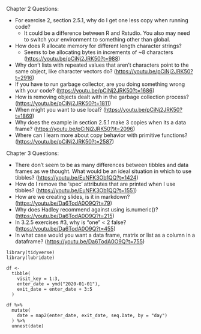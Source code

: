 Chapter 2 Questions: 
- For exercise 2, section 2.5.1, why do I get one less copy when running code?
    - It could be a difference between R and Rstudio. You also may need to switch your environment to something other than global. 
- How does R allocate memory for different length character strings? 
    - Seems to be allocating bytes in increments of ~8 characters (https://youtu.be/pCiNj2JRK50?t=988) 
- Why don’t lists with repeated values that aren’t characters point to the same object, like character vectors do? (https://youtu.be/pCiNj2JRK50?t=2916) 
- If you have to run garbage collector, are you doing something wrong with your code? (https://youtu.be/pCiNj2JRK50?t=1686) 
- How is removing objects dealt with in the garbage collection process? (https://youtu.be/pCiNj2JRK50?t=1811) 
- When might you want to use local? (https://youtu.be/pCiNj2JRK50?t=1869) 
- Why does the example in section 2.5.1 make 3 copies when its a data frame? (https://youtu.be/pCiNj2JRK50?)t=2096) 
- Where can I learn more about copy behavior with primitive functions? (https://youtu.be/pCiNj2JRK50?t=2587) 

Chapter 3 Questions:
- There don’t seem to be as many differences between tibbles and data frames as we thought. What would be an ideal situation in which to use tibbles? (https://youtu.be/EuNFK3Ob1QQ?t=1424) 
- How do I remove the ‘spec’ attributes that are printed when I use tibbles? (https://youtu.be/EuNFK3Ob1QQ?t=1551) 
- How are we creating slides, is it in markdown? (https://youtu.be/Da6TodA0O9Q?t=79)
- Why does Hadley recommend against using is.numeric()? (https://youtu.be/Da6TodA0O9Q?t=215) 
- In 3.2.5 exercises #3, why is “one” < 2 false? (https://youtu.be/Da6TodA0O9Q?t=455) 
- In what case would you want a data frame, matrix or list as a column in a dataframe? (https://youtu.be/Da6TodA0O9Q?t=755) 

```
library(tidyverse)
library(lubridate)
​
df <-
  tibble(
    visit_key = 1:3,
    enter_date = ymd("2020-01-01"),
    exit_date = enter_date + 3:5
  )
​
df %>%
  mutate(
    date = map2(enter_date, exit_date, seq.Date, by = "day")
  ) %>%
  unnest(date)

  ```
  